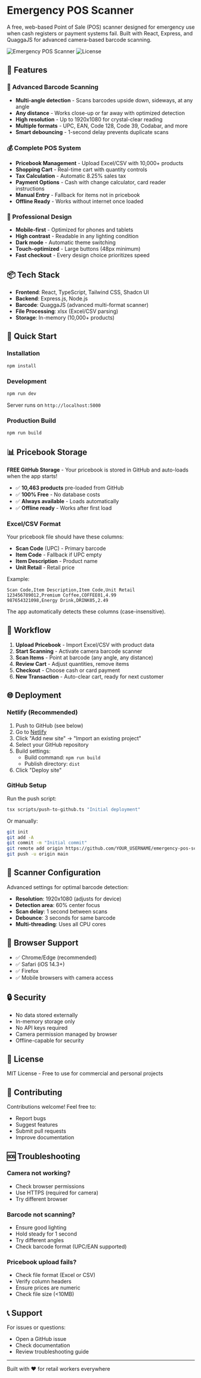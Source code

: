 # Emergency POS Scanner

A free, web-based Point of Sale (POS) scanner designed for emergency use when cash registers or payment systems fail. Built with React, Express, and QuaggaJS for advanced camera-based barcode scanning.

![Emergency POS Scanner](https://img.shields.io/badge/status-production--ready-brightgreen)
![License](https://img.shields.io/badge/license-MIT-blue)

## 🚀 Features

### 📸 Advanced Barcode Scanning
- **Multi-angle detection** - Scans barcodes upside down, sideways, at any angle
- **Any distance** - Works close-up or far away with optimized detection
- **High resolution** - Up to 1920x1080 for crystal-clear reading
- **Multiple formats** - UPC, EAN, Code 128, Code 39, Codabar, and more
- **Smart debouncing** - 1-second delay prevents duplicate scans

### 💰 Complete POS System
- **Pricebook Management** - Upload Excel/CSV with 10,000+ products
- **Shopping Cart** - Real-time cart with quantity controls
- **Tax Calculation** - Automatic 8.25% sales tax
- **Payment Options** - Cash with change calculator, card reader instructions
- **Manual Entry** - Fallback for items not in pricebook
- **Offline Ready** - Works without internet once loaded

### 🎨 Professional Design
- **Mobile-first** - Optimized for phones and tablets
- **High contrast** - Readable in any lighting condition
- **Dark mode** - Automatic theme switching
- **Touch-optimized** - Large buttons (48px minimum)
- **Fast checkout** - Every design choice prioritizes speed

## 📦 Tech Stack

- **Frontend**: React, TypeScript, Tailwind CSS, Shadcn UI
- **Backend**: Express.js, Node.js
- **Barcode**: QuaggaJS (advanced multi-format scanner)
- **File Processing**: xlsx (Excel/CSV parsing)
- **Storage**: In-memory (10,000+ products)

## 🚀 Quick Start

### Installation

```bash
npm install
```

### Development

```bash
npm run dev
```

Server runs on `http://localhost:5000`

### Production Build

```bash
npm run build
```

## 📊 Pricebook Storage

**FREE GitHub Storage** - Your pricebook is stored in GitHub and auto-loads when the app starts!

- ✅ **10,463 products** pre-loaded from GitHub
- ✅ **100% Free** - No database costs
- ✅ **Always available** - Loads automatically
- ✅ **Offline ready** - Works after first load

### Excel/CSV Format

Your pricebook file should have these columns:

- **Scan Code** (UPC) - Primary barcode
- **Item Code** - Fallback if UPC empty  
- **Item Description** - Product name
- **Unit Retail** - Retail price

Example:
```csv
Scan Code,Item Description,Item Code,Unit Retail
123456789012,Premium Coffee,COFFEE01,4.99
987654321098,Energy Drink,DRINK05,2.49
```

The app automatically detects these columns (case-insensitive).

## 🔄 Workflow

1. **Upload Pricebook** - Import Excel/CSV with product data
2. **Start Scanning** - Activate camera barcode scanner
3. **Scan Items** - Point at barcode (any angle, any distance)
4. **Review Cart** - Adjust quantities, remove items
5. **Checkout** - Choose cash or card payment
6. **New Transaction** - Auto-clear cart, ready for next customer

## 🌐 Deployment

### Netlify (Recommended)

1. Push to GitHub (see below)
2. Go to [Netlify](https://app.netlify.com/)
3. Click "Add new site" → "Import an existing project"
4. Select your GitHub repository
5. Build settings:
   - Build command: `npm run build`
   - Publish directory: `dist`
6. Click "Deploy site"

### GitHub Setup

Run the push script:

```bash
tsx scripts/push-to-github.ts "Initial deployment"
```

Or manually:

```bash
git init
git add -A
git commit -m "Initial commit"
git remote add origin https://github.com/YOUR_USERNAME/emergency-pos-scanner.git
git push -u origin main
```

## 🎯 Scanner Configuration

Advanced settings for optimal barcode detection:

- **Resolution**: 1920x1080 (adjusts for device)
- **Detection area**: 60% center focus
- **Scan delay**: 1 second between scans
- **Debounce**: 3 seconds for same barcode
- **Multi-threading**: Uses all CPU cores

## 📱 Browser Support

- ✅ Chrome/Edge (recommended)
- ✅ Safari (iOS 14.3+)
- ✅ Firefox
- ✅ Mobile browsers with camera access

## 🔒 Security

- No data stored externally
- In-memory storage only
- No API keys required
- Camera permission managed by browser
- Offline-capable for security

## 📄 License

MIT License - Free to use for commercial and personal projects

## 🤝 Contributing

Contributions welcome! Feel free to:

- Report bugs
- Suggest features
- Submit pull requests
- Improve documentation

## 🆘 Troubleshooting

### Camera not working?
- Check browser permissions
- Use HTTPS (required for camera)
- Try different browser

### Barcode not scanning?
- Ensure good lighting
- Hold steady for 1 second
- Try different angles
- Check barcode format (UPC/EAN supported)

### Pricebook upload fails?
- Check file format (Excel or CSV)
- Verify column headers
- Ensure prices are numeric
- Check file size (<10MB)

## 📞 Support

For issues or questions:
- Open a GitHub issue
- Check documentation
- Review troubleshooting guide

---

Built with ❤️ for retail workers everywhere
